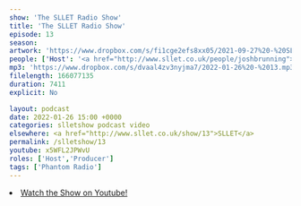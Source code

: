 ```yaml
---
show: 'The SLLET Radio Show'
title: 'The SLLET Radio Show'
episode: 13
season: 
artwork: 'https://www.dropbox.com/s/fi1cge2efs8xx05/2021-09-27%20-%20SLLET%20radio%20square.png?raw=1'
people: ['Host': '<a href="http://www.sllet.co.uk/people/joshbrunning">Josh Brunning</a>','Guests': '<a href="http://www.sllet.co.uk/people/samkenning">Sam Kenning</a>']
mp3: 'https://www.dropbox.com/s/dvaal4zv3nyjma7/2022-01-26%20-%2013.mp3?raw=1'
filelength: 166077135
duration: 7411
explicit: No

layout: podcast
date: 2022-01-26 15:00 +0000
categories: slletshow podcast video
elsewhere: <a href="http://www.sllet.co.uk/show/13">SLLET</a>
permalink: /slletshow/13
youtube: x5WFL2JPWvU
roles: ['Host','Producer']
tags: ['Phantom Radio']
---
```


<li><a href="https://youtu.be/x5WFL2JPWvU">Watch the Show on Youtube!</a></li>
